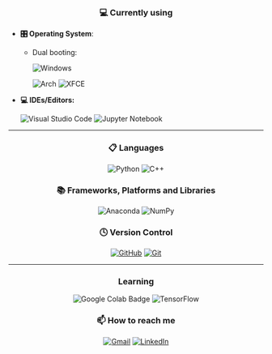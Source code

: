 <!-- # <center> Hello there :wave: </center>
 -->
<!--
**Farzan-Alimadadi/Farzan-Alimadadi** is a ✨ _special_ ✨ repository because its `README.md` (this file) appears on your GitHub profile.

Here are some ideas to get you started:

- 🔭 I’m currently working on ...
- 🌱 I’m currently learning ...
- 👯 🤝 I’m looking to collaborate on ...
- 🤔 I’m looking for help with ...
- 💬 Ask me about ...
- 📫 How to reach me: ...
- 😄 Pronouns: ...
- ⚡ Fun fact: ...
-->

<!-- - :books: I’m currently learning Python and Network+
- 💬 Ask me about Linux and Artificial Intelligence

---
 -->
### <center> :computer: Currently using </center>

- **🎛️ Operating System**:
  - Dual booting:
    
    ![Windows](https://img.shields.io/badge/Windows-0078D6?style=for-the-badge&logo=windows&logoColor=white)

    ![Arch](https://img.shields.io/badge/Arch%20Linux-1793D1?logo=arch-linux&logoColor=fff&style=for-the-badge)
    ![XFCE](https://img.shields.io/badge/XFCE-%232284F2.svg?style=for-the-badge&logo=xfce&logoColor=white)


- **💻 IDEs/Editors:**

    ![Visual Studio Code](https://img.shields.io/badge/Visual%20Studio%20Code-0078d7.svg?style=for-the-badge&logo=visual-studio-code&logoColor=white) 
    ![Jupyter Notebook](https://img.shields.io/badge/jupyter-%23FA0F00.svg?style=for-the-badge&logo=jupyter&logoColor=white)
    
---

### <center> 📋 Languages </center>

<center>

![Python](https://img.shields.io/badge/python-3670A0?style=for-the-badge&logo=python&logoColor=ffdd54)
![C++](https://img.shields.io/badge/c++-%2300599C.svg?style=for-the-badge&logo=c%2B%2B&logoColor=white) 

</center>

### <center> 📚 Frameworks, Platforms and Libraries </center>

<center>

![Anaconda](https://img.shields.io/badge/Anaconda-%2344A833.svg?style=for-the-badge&logo=anaconda&logoColor=white)
![NumPy](https://img.shields.io/badge/numpy-%23013243.svg?style=for-the-badge&logo=numpy&logoColor=white)


</center>

### <center> 🕓 Version Control </center>

<center>

[![GitHub](https://img.shields.io/badge/github-%23121011.svg?style=for-the-badge&logo=github&logoColor=white)](https://github.com/Farzan-Alimadadi/) [![Git](https://img.shields.io/badge/git-%23F05033.svg?style=for-the-badge&logo=git&logoColor=white)](https://git-scm.com/)

</center>

---
### <center> Learning </center>

<div style="text-align: center;">

![Google Colab Badge](https://img.shields.io/badge/Google%20Colab-F9AB00?logo=googlecolab&logoColor=fff&style=for-the-badge)
![TensorFlow](https://img.shields.io/badge/TensorFlow-%23FF6F00.svg?style=for-the-badge&logo=TensorFlow&logoColor=white)
<!-- ![Pandas](https://img.shields.io/badge/pandas-%23150458.svg?style=for-the-badge&logo=pandas&logoColor=white) 
![scikit-learn](https://img.shields.io/badge/scikit--learn-%23F7931E.svg?style=for-the-badge&logo=scikit-learn&logoColor=white)
![PyTorch](https://img.shields.io/badge/PyTorch-%23EE4C2C.svg?style=for-the-badge&logo=PyTorch&logoColor=white)
-->

</div>
</center>

### <center> 📫 How to reach me </center>

<center>

[![Gmail](https://img.shields.io/badge/Gmail-D14836?style=for-the-badge&logo=gmail&logoColor=white)](mailto:farzanalimadadi.1999@gmail.com) [![LinkedIn](https://img.shields.io/badge/linkedin-%230077B5.svg?style=for-the-badge&logo=linkedin&logoColor=white)](https://www.linkedin.com/in/farzan-alimadadi/)

</center>
